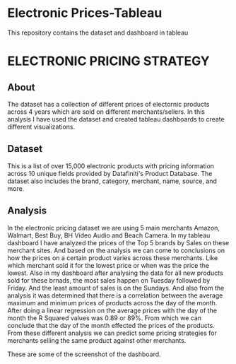 # Electronic Prices-Tableau
This repository contains the dataset and dashboard in tableau

# ELECTRONIC PRICING STRATEGY

## About
The dataset has a collection of different prices of electornic products across 4 years which are sold on different merchants/sellers. In this analysis I have used the dataset and created tableau dashboards to create different visualizations.

## Dataset
This is a list of over 15,000 electronic products with pricing information across 10 unique fields provided by Datafiniti's Product Database. The dataset also includes the brand, category, merchant, name, source, and more.

## Analysis
In the electronic pricing dataset we are using 5 main merchants Amazon, Walmart, Best Buy, BH Video Audio and Beach Camera. In my tableau dashboard I have analyzed the prices of the Top 5 brands by Sales on these merchant sites. And based on the analysis we can come to conclusions on how the prices on a certain product varies across these merchants. Like which merchant sold it for the lowest price or when was the price the lowest. 
Also in my dashboard after analysing the data for all new products sold for these brnads, the most sales happen on Tuesday followed by Friday. And the least amount of sales is on the Sundays.
And also from the analysis it was determined that there is a correlation between the average maximum and minimum prices of products across the day of the month. After doing a linear regression on the average prices with the day of the month the R Squared values was 0.89 or 89%. From which we can conclude that the day of the month effected the prices of the products. 
From these different analysis we can predict some pricing strategies for merchants selling the same product against other merchants. 

These are some of the screenshot of the dashboard.


